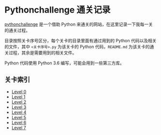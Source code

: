 # Pythonchallenge 通关记录

[pythonchallenge](http://www.pythonchallenge.com/) 是一个借助 Python 来通关的网站，在这里记录一下我每一关的通关过程。

目录按照关卡序号区分，每个关卡的目录里面有通过用到的 Python 代码以及相关的文件，其中 `<关卡序号>.py` 为该关卡的 Python 代码，`README.md` 为该关卡的通关过程，其余是需要用到的相关文件。

Python 代码使用 Python 3.6 编写，可能会用到一些第三方库。


## 关卡索引

* [Level 0](https://github.com/HankChow/pythonchallenge/tree/master/Level0)
* [Level 1](https://github.com/HankChow/pythonchallenge/tree/master/Level1)
* [Level 2](https://github.com/HankChow/pythonchallenge/tree/master/Level2)
* [Level 3](https://github.com/HankChow/pythonchallenge/tree/master/Level3)
* [Level 4](https://github.com/HankChow/pythonchallenge/tree/master/Level4)
* [Level 5](https://github.com/HankChow/pythonchallenge/tree/master/Level5)
* [Level 6](https://github.com/HankChow/pythonchallenge/tree/master/Level6)
* [Level 7](https://github.com/HankChow/pythonchallenge/tree/master/Level7)
